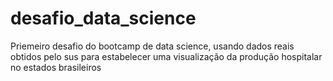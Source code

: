 # desafio_data_science
Priemeiro desafio do bootcamp de data science, usando dados reais obtidos pelo sus para estabelecer uma visualização da produção hospitalar no estados brasileiros
